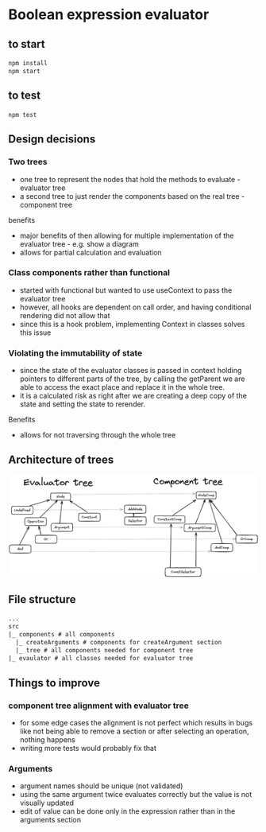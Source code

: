 # Boolean expression evaluator

## to start
```shell
npm install
npm start
```

## to test
```shell
npm test
```

## Design decisions
### Two trees
- one tree to represent the nodes that hold the methods to evaluate - evaluator tree
- a second tree to just render the components based on the real tree - component tree

benefits 
- major benefits of then allowing for multiple implementation of the evaluator tree - e.g. show a diagram 
- allows for partial calculation and evaluation 

### Class components rather than functional
- started with functional but wanted to use useContext to pass the evaluator tree
- however, all hooks are dependent on call order, and having conditional rendering did not allow that
- since this is a hook problem, implementing Context in classes solves this issue

### Violating the immutability of state
- since the state of the evaluator classes is passed in context holding pointers to different parts of the tree, 
by calling the getParent we are able to access the exact place and replace it in the whole tree.
- it is a calculated risk as right after we are creating a deep copy of the state and setting the state 
to rerender.

Benefits
- allows for not traversing through the whole tree


## Architecture of trees
<img src="images/architectire-boolean-evaluator.png"/>

## File structure
```
...
src 
|_ components # all components 
  |_ createArguments # components for createArgument section
  |_ tree # all components needed for component tree
|_ evaulator # all classes needed for evaluator tree
```

## Things to improve
### component tree alignment with evaluator tree
- for some edge cases the alignment is not perfect which results in bugs like not being able to remove a section or after selecting an operation, nothing happens
- writing more tests would probably fix that

### Arguments
- argument names should be unique (not validated)
- using the same argument twice evaluates correctly but the value is not visually updated
- edit of value can be done only in the expression rather than in the arguments section
